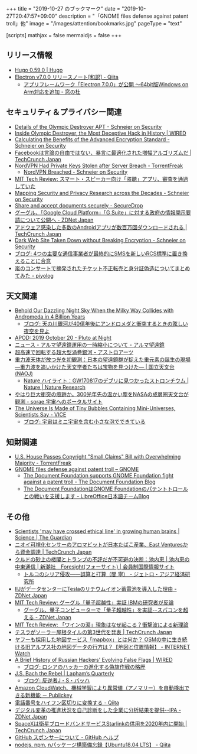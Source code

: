 +++
title = "2019-10-27 のブックマーク"
date =  "2019-10-27T20:47:57+09:00"
description = "「GNOME files defense against patent troll」他"
image = "/images/attention/bookmarks.jpg"
pageType = "text"

[scripts]
  mathjax = false
  mermaidjs = false
+++

## リリース情報

- [Hugo 0.59.0 | Hugo](https://gohugo.io/news/0.59.0-relnotes/)
- [Electron v7.0.0 リリースノート[和訳] - Qiita](https://qiita.com/angeart/items/2db91af63aa489267b2b)
    - [アプリフレームワーク「Electron 7.0.0」が公開 ～64bit版Windows on Arm対応を追加 - 窓の杜](https://forest.watch.impress.co.jp/docs/news/1214252.html)

## セキュリティ＆プライバシー関連

- [Details of the Olympic Destroyer APT - Schneier on Security](https://www.schneier.com/blog/archives/2019/10/details_of_the_3.html)
- [Inside Olympic Destroyer, the Most Deceptive Hack in History | WIRED](https://www.wired.com/story/untold-story-2018-olympics-destroyer-cyberattack/)
- [Calculating the Benefits of the Advanced Encryption Standard - Schneier on Security](https://www.schneier.com/blog/archives/2019/10/calculating_the.html)
- [Facebookは言論の自由ではない、暴言に最適化された増幅アルゴリズムだ  |  TechCrunch Japan](https://jp.techcrunch.com/2019/10/22/2019-10-20-facebook-isnt-free-speech-its-algorithmic-amplification-optimized-for-outrage/)
- [NordVPN Had Private Keys Stolen after Server Breach - TorrentFreak](https://torrentfreak.com/nordvpn-had-private-keys-stolen-after-server-breach-191022/)
    - [NordVPN Breached - Schneier on Security](https://www.schneier.com/blog/archives/2019/10/nordvpn_breache.html)
- [MIT Tech Review: スマート・スピーカー向け「盗聴」アプリ、審査を通過していた](https://www.technologyreview.jp/nl/smart-speakers-can-be-hijacked-by-apps-that-spy-on-users/)
- [Mapping Security and Privacy Research across the Decades - Schneier on Security](https://www.schneier.com/blog/archives/2019/10/mapping_securit.html)
- [Share and accept documents securely - SecureDrop](https://securedrop.org/)
- [グーグル、「Google Cloud Platform」「G Suite」に対する政府の情報開示要請について公開へ - ZDNet Japan](https://japan.zdnet.com/article/35144432/)
- [アドウェア感染した多数のAndroidアプリが数百万回ダウンロードされる  |  TechCrunch Japan](https://jp.techcrunch.com/2019/10/25/2019-10-25-millions-dozens-android-apps-adware/)
- [Dark Web Site Taken Down without Breaking Encryption - Schneier on Security](https://www.schneier.com/blog/archives/2019/10/dark_web_site_t.html)
- [ブログ: 4つの主要な通信事業者が最終的にSMSを新しいRCS標準に置き換えることに合意](https://okuranagaimo.blogspot.com/2019/10/4smsrcs.html)
- [嵐のコンサートで摘発されたチケット不正転売と身分証偽造についてまとめてみた - piyolog](https://piyolog.hatenadiary.jp/entry/2019/10/26/060528)

## 天文関連

- [Behold Our Dazzling Night Sky When the Milky Way Collides with Andromeda in 4 Billion Years](https://kottke.org/19/10/behold-our-dazzling-night-sky-when-the-milky-way-collides-with-andromeda-in-4-billion-years)
    - [ブログ: 天の川銀河が40億年後にアンドロメダと衝突するときの眩しい夜空を見よ](https://okuranagaimo.blogspot.com/2019/10/40.html)
- [APOD: 2019 October 20 - Pluto at Night](https://apod.nasa.gov/apod/ap191020.html)
- [ニュース - アルマ望遠鏡運用の一時縮小について - アルマ望遠鏡](https://alma-telescope.jp/news/operation-201910)
- [超高速で回転する超大型渦巻銀河 - アストロアーツ](http://www.astroarts.co.jp/article/hl/a/10903_superspiral)
- [重力波天体が放つ光を初観測：日本の望遠鏡群が捉えた重元素の誕生の現場 ―重力波を追いかけた天文学者たちは宝物を見つけた― | 国立天文台(NAOJ)](https://www.nao.ac.jp/news/science/2017/20171016-j-gem.html)
    - [Nature ハイライト：GW170817のデブリに見つかったストロンチウム | Nature | Nature Research](https://www.natureasia.com/ja-jp/nature/highlights/100808)
- [やはり巨大衝突の痕跡か。300光年先の温かい塵をNASAの成層圏天文台が観測 - sorae 宇宙へのポータルサイト](https://sorae.info/astronomy/20191024-bd20307.html)
- [The Universe Is Made of Tiny Bubbles Containing Mini-Universes, Scientists Say - VICE](https://www.vice.com/en_us/article/j5yngp/the-universe-is-made-of-tiny-bubbles-containing-mini-universes-scientists-say)
    - [ブログ: 宇宙はミニ宇宙を含む小さな泡でできている](https://okuranagaimo.blogspot.com/2019/10/blog-post_26.html)

## 知財関連

- [U.S. House Passes Copyright "Small Claims" Bill with Overwhelming Majority - TorrentFreak](https://torrentfreak.com/u-s-house-passes-copyright-small-claims-bill-with-overwhelming-majority-191023/)
- [GNOME files defense against patent troll – GNOME](https://www.gnome.org/news/2019/10/gnome-files-defense-against-patent-troll/)
    - [The Document Foundation supports GNOME Foundation fight against a patent troll - The Document Foundation Blog](https://blog.documentfoundation.org/blog/2019/10/24/tdf-supports-gnome-foundation/)
    - [The Document FoundationはGNOME Foundationのパテントトロールとの戦いを支援します - LibreOffice日本語チームBlog](https://ja.blog.documentfoundation.org/2019/10/25/tdf-supports-gnome-foundation/)

## その他

- [Scientists 'may have crossed ethical line' in growing human brains | Science | The Guardian](https://www.theguardian.com/science/2019/oct/21/scientists-may-have-crossed-ethical-line-in-growing-human-brains)
- [ニオイ可視化センサーのアロマビットが日本たばこ産業、East Venturesから資金調達  |  TechCrunch Japan](https://jp.techcrunch.com/2019/10/21/aromabit-fundraising-from-jt-and-eastventures/)
- [クルドの砂上の楼閣とトランプの不評だが不可避の決断：池内恵 | 池内恵の中東通信 | 新潮社　Foresight(フォーサイト) | 会員制国際情報サイト](https://www.fsight.jp/articles/-/46027)
    - [トルコのシリア侵攻――誤算と打算（間 寧）  - ジェトロ・アジア経済研究所](https://www.ide.go.jp/Japanese/IDEsquare/Eyes/2019/ISQ201920_036.html)
- [IIJがデータセンターにTeslaのリチウムイオン蓄電池を導入した理由 - ZDNet Japan](https://japan.zdnet.com/article/35144330/)
- [MIT Tech Review: グーグル「量子超越性」実証 IBMの研究者が反論](https://www.technologyreview.jp/s/168921/quantum-supremacy-from-google-not-so-fast-says-ibm/)
    - [グーグル、量子コンピューターで「量子超越性」を実証--スパコンを超える - ZDNet Japan](https://japan.zdnet.com/article/35144366/)
- [MIT Tech Review: 「ワインの涙」現象はなぜ起こる？衝撃波による新理論](https://www.technologyreview.jp/s/168561/ever-wondered-why-your-wine-is-weeping-blame-shock-waves/)
- [テスラがソーラー屋根タイルの第3世代を発表  |  TechCrunch Japan](https://jp.techcrunch.com/2019/10/24/2019-10-23-tesla-is-launching-version-three-of-its-solar-roof-tile-this-week/)
- [ヤフーも採用した地図サービス「mapbox」とは何か？ OSMの中に生き続ける旧アルプス社の地図データの行方は？【地図と位置情報】 - INTERNET Watch](https://internet.watch.impress.co.jp/docs/column/chizu3/1214/237/index.html)
- [A Brief History of Russian Hackers' Evolving False Flags | WIRED](https://www.wired.com/story/russian-hackers-false-flags-iran-fancy-bear/)
    - [ブログ: ロシアのハッカーの進化する偽旗作戦の略歴](https://okuranagaimo.blogspot.com/2019/10/blog-post_25.html)
- [J.S. Bach the Rebel | Lapham’s Quarterly](https://www.laphamsquarterly.org/roundtable/js-bach-rebel)
    - [ブログ: 反逆者J・S・バッハ](https://okuranagaimo.blogspot.com/2019/10/js.html)
- [Amazon CloudWatch、機械学習により異常値（アノマリー）を自動検出できる新機能 － Publickey](https://www.publickey1.jp/blog/19/amazon_cloudwatch.html)
- [電話番号をハイフン区切りに変換する - Qiita](https://qiita.com/zhao-xy/items/86dcf4188f53ec69401c)
- [デジタル変革の推進状況を自己診断をした企業に分析結果を提供--IPA - ZDNet Japan](https://japan.zdnet.com/article/35144448/)
- [SpaceXは衛星ブロードバンドサービスStarlinkの供用を2020年内に開始  |  TechCrunch Japan](https://jp.techcrunch.com/2019/10/25/2019-10-24-spacex-intends-to-offer-starlink-satellite-broadband-service-starting-in-2020/)
- [GitHub スポンサーについて - GitHub ヘルプ](https://help.github.com/ja/github/supporting-the-open-source-community-with-github-sponsors/about-github-sponsors)
- [nodejs, npm, nパッケージ構築備忘録【Ubuntu18.04 LTS】 - Qiita](https://qiita.com/kiwi-bird/items/e3e551938d09282cf4ee)
